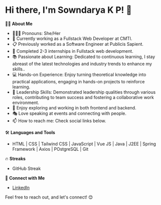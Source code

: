 # Hi there, I'm Sowndarya K P! 👋

👩‍💻 **About Me**
- 👩🏻‍💻 Pronouns: She/Her
- 💼 Currently working as a Fullstack Web Developer at CMTI.
- 📋 Previously worked as a Software Engineer at Publicis Sapient.
- 🎒 Completed 2-3 internships in Fullstack web development.
- 📚 Passionate about Learning: Dedicated to continuous learning, I stay abreast of the latest technologies and industry trends to enhance my skills..
- 💻 Hands-on Experience: Enjoy turning theoretical knowledge into practical applications, engaging in hands-on projects to reinforce learning.
- 🚀 Leadership Skills: Demonstrated leadership qualities through various roles, contributing to team success and fostering a collaborative work environment.
- 🧭 Enjoy exploring and working in both frontend and backend.
- 🎭 Love speaking at events and connecting with people.
- 📫 How to reach me: Check social links below.

🛠️ **Languages and Tools**
- HTML | CSS | Tailwind CSS | JavaScript | Vue JS | Java | J2EE | Spring Framework | Axios | POstgreSQL | Git

🔥 **Streaks**
- GitHub Streak

📱 **Connect with Me**
- [LinkedIn]([LinkedInLink](https://www.linkedin.com/in/sowndarya-k-p/))

Feel free to reach out, and let's connect! 😊
